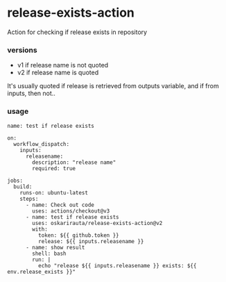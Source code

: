 # release-exists-action
Action for checking if release exists in repository

### versions
 - v1 if release name is not quoted
 - v2 if release name is quoted

It's usually quoted if release is retrieved from outputs variable, and if from inputs, then not..

### usage

```
name: test if release exists

on:
  workflow_dispatch:
    inputs:
      releasename:
        description: "release name"
        required: true

jobs:
  build:
    runs-on: ubuntu-latest
    steps:
      - name: Check out code
        uses: actions/checkout@v3
      - name: test if release exists
        uses: oskarirauta/release-exists-action@v2
        with:
          token: ${{ github.token }}
          release: ${{ inputs.releasename }}
      - name: show result
        shell: bash
        run: |
          echo "release ${{ inputs.releasename }} exists: ${{ env.release_exists }}"
```
